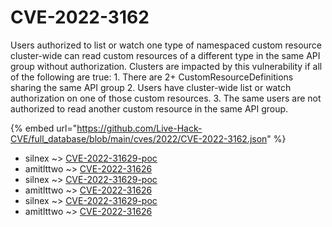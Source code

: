 # CVE-2022-3162

Users authorized to list or watch one type of namespaced custom resource cluster-wide can read custom resources of a different type in the same API group without authorization. Clusters are impacted by this vulnerability if all of the following are true: 1. There are 2+ CustomResourceDefinitions sharing the same API group 2. Users have cluster-wide list or watch authorization on one of those custom resources. 3. The same users are not authorized to read another custom resource in the same API group.

{% embed url="https://github.com/Live-Hack-CVE/full_database/blob/main/cves/2022/CVE-2022-3162.json" %}


* silnex ~> [CVE-2022-31629-poc](https://www.alice-snow.ru/2022/database/cve-2022-3162/cve-2022-31629-poc-silnex)
* amitlttwo ~> [CVE-2022-31626](https://www.alice-snow.ru/2022/database/cve-2022-3162/cve-2022-31626-amitlttwo)
* silnex ~> [CVE-2022-31629-poc](https://www.alice-snow.ru/2022/database/cve-2022-3162/cve-2022-31629-poc-silnex)
* amitlttwo ~> [CVE-2022-31626](https://www.alice-snow.ru/2022/database/cve-2022-3162/cve-2022-31626-amitlttwo)
* silnex ~> [CVE-2022-31629-poc](https://www.alice-snow.ru/2022/database/cve-2022-3162/cve-2022-31629-poc-silnex)
* amitlttwo ~> [CVE-2022-31626](https://www.alice-snow.ru/2022/database/cve-2022-3162/cve-2022-31626-amitlttwo)